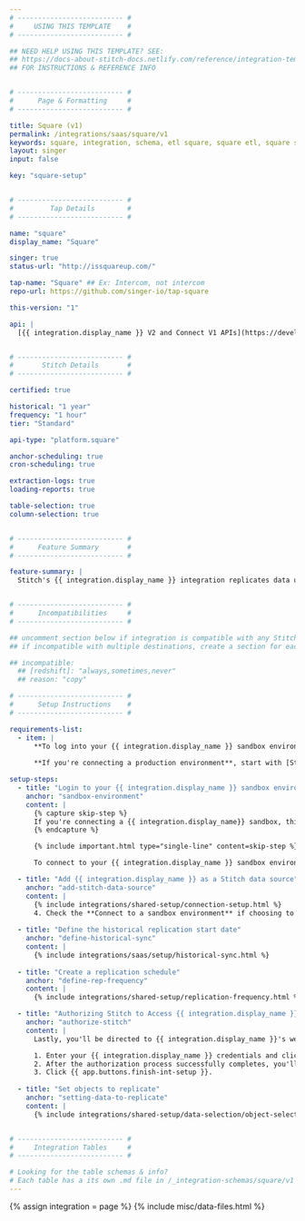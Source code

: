 ```yaml
---
# -------------------------- #
#     USING THIS TEMPLATE    #
# -------------------------- #

## NEED HELP USING THIS TEMPLATE? SEE:
## https://docs-about-stitch-docs.netlify.com/reference/integration-templates/saas/
## FOR INSTRUCTIONS & REFERENCE INFO


# -------------------------- #
#      Page & Formatting     #
# -------------------------- #

title: Square (v1)
permalink: /integrations/saas/square/v1
keywords: square, integration, schema, etl square, square etl, square schema
layout: singer
input: false

key: "square-setup"


# -------------------------- #
#         Tap Details        #
# -------------------------- #

name: "square"
display_name: "Square"

singer: true
status-url: "http://issquareup.com/"

tap-name: "Square" ## Ex: Intercom, not intercom
repo-url: https://github.com/singer-io/tap-square

this-version: "1"

api: |
  [{{ integration.display_name }} V2 and Connect V1 APIs](https://developer.squareup.com/reference/square){:target="new"}


# -------------------------- #
#       Stitch Details       #
# -------------------------- #

certified: true 

historical: "1 year"
frequency: "1 hour"
tier: "Standard"

api-type: "platform.square"

anchor-scheduling: true
cron-scheduling: true

extraction-logs: true
loading-reports: true

table-selection: true
column-selection: true


# -------------------------- #
#      Feature Summary       #
# -------------------------- #

feature-summary: |
  Stitch's {{ integration.display_name }} integration replicates data using the {{ integration.api | flatify | strip }}. Refer to the [Schema](#schema) section for a list of objects available for replication.


# -------------------------- #
#      Incompatibilities     #
# -------------------------- #

## uncomment section below if integration is compatible with any Stitch destinations
## if incompatible with multiple destinations, create a section for each destination

## incompatible:
  ## [redshift]: "always,sometimes,never"
  ## reason: "copy" 

# -------------------------- #
#      Setup Instructions    #
# -------------------------- #

requirements-list:
  - item: |
      **To log into your {{ integration.display_name }} sandbox environment, if you're connecting a sandbox.** To allow Stitch to successfully access the sandbox, you must be logged into it prior to setting up the {{ integration.display_name }} integration in Stitch. 
      
      **If you're connecting a production environment**, start with [Step 2](#add-stitch-data-source) of this guide.

setup-steps:
  - title: "Login to your {{ integration.display_name }} sandbox environment"
    anchor: "sandbox-environment"
    content: |
      {% capture skip-step %}
      If you're connecting a {{ integration.display_name}} sandbox, this step is required. Skip to [Step 2](#add-stitch-data-source) if you're connecting a production environment.
      {% endcapture %}

      {% include important.html type="single-line" content=skip-step %}

      To connect to your {{ integration.display_name }} sandbox environment, you'll need to login to your sandbox environment before completing the next step. This is required to grant Stitch authorization to access the sandbox environment. For more info, refer to the [{{ integration.display_name }} documentation](https://developer.squareup.com/docs/oauth-api/walkthrough#33-test-your-authorization-flow){:target="new"}.

  - title: "Add {{ integration.display_name }} as a Stitch data source"
    anchor: "add-stitch-data-source"
    content: |
      {% include integrations/shared-setup/connection-setup.html %}
      4. Check the **Connect to a sandbox environment** if choosing to connect to your {{ integration.display_name }} sandbox. **Note**: Make sure you completed [Step 1](#sandbox-environment) before continuing.
      
  - title: "Define the historical replication start date"
    anchor: "define-historical-sync"
    content: |
      {% include integrations/saas/setup/historical-sync.html %}
  
  - title: "Create a replication schedule"
    anchor: "define-rep-frequency"
    content: |
      {% include integrations/shared-setup/replication-frequency.html %}

  - title: "Authorizing Stitch to Access {{ integration.display_name }}"
    anchor: "authorize-stitch"
    content: |
      Lastly, you'll be directed to {{ integration.display_name }}'s website to complete the setup.

      1. Enter your {{ integration.display_name }} credentials and click **Login**.
      2. After the authorization process successfully completes, you'll be redirected back to Stitch.
      3. Click {{ app.buttons.finish-int-setup }}.
      
  - title: "Set objects to replicate"
    anchor: "setting-data-to-replicate"
    content: |
      {% include integrations/shared-setup/data-selection/object-selection.html %}


# -------------------------- #
#     Integration Tables     #
# -------------------------- #

# Looking for the table schemas & info?
# Each table has a its own .md file in /_integration-schemas/square/v1
---
```

{% assign integration = page %}
{% include misc/data-files.html %}
